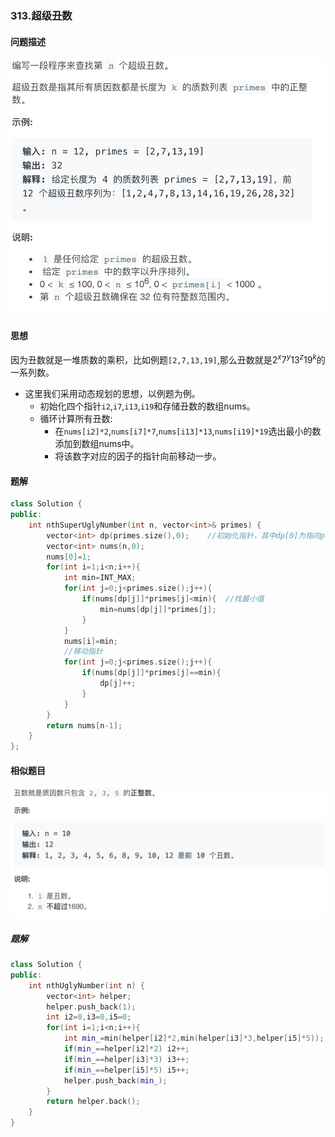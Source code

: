 ### 313.超级丑数
#### 问题描述
![avatar](/image/leetcode_栈_超级丑数.jpg)
#### 思想
因为丑数就是一堆质数的乘积，比如例题`[2,7,13,19]`,那么丑数就是$2^x7^y13^z19^k$的一系列数。
- 这里我们采用动态规划的思想，以例题为例。
  - 初始化四个指针`i2`,`i7`,`i13`,`i19`和存储丑数的数组nums。
  - 循环计算所有丑数:
    - 在`nums[i2]*2`,`nums[i7]*7`,`nums[i13]*13`,`nums[i19]*19`选出最小的数添加到数组nums中。
    - 将该数字对应的因子的指针向前移动一步。

#### 题解
```c++
class Solution {
public:
    int nthSuperUglyNumber(int n, vector<int>& primes) {
        vector<int> dp(primes.size(),0);    //初始化指针，其中dp[0]为指向primes[0]的指针
        vector<int> nums(n,0);
        nums[0]=1;
        for(int i=1;i<n;i++){
            int min=INT_MAX;
            for(int j=0;j<primes.size();j++){
                if(nums[dp[j]]*primes[j]<min){  //找最小值
                    min=nums[dp[j]]*primes[j];
                }
            }
            nums[i]=min;
            //移动指针
            for(int j=0;j<primes.size();j++){
                if(nums[dp[j]]*primes[j]==min){
                    dp[j]++;
                }
            }
        }
        return nums[n-1];
    }
};
```

#### 相似题目
![avatar](/image/leetcode_栈——丑数二.jpg)
##### 题解
```c++
class Solution {
public:
    int nthUglyNumber(int n) {
        vector<int> helper;
        helper.push_back(1);
        int i2=0,i3=0,i5=0;
        for(int i=1;i<n;i++){
            int min_=min(helper[i2]*2,min(helper[i3]*3,helper[i5]*5));
            if(min_==helper[i2]*2) i2++;
            if(min_==helper[i3]*3) i3++;
            if(min_==helper[i5]*5) i5++;
            helper.push_back(min_);
        }
        return helper.back();
    }
}
```



